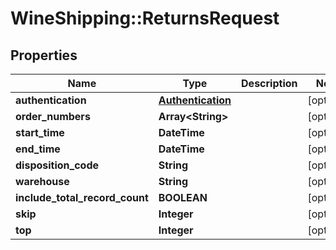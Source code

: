 # WineShipping::ReturnsRequest

## Properties
Name | Type | Description | Notes
------------ | ------------- | ------------- | -------------
**authentication** | [**Authentication**](Authentication.md) |  | [optional] 
**order_numbers** | **Array&lt;String&gt;** |  | [optional] 
**start_time** | **DateTime** |  | [optional] 
**end_time** | **DateTime** |  | [optional] 
**disposition_code** | **String** |  | [optional] 
**warehouse** | **String** |  | [optional] 
**include_total_record_count** | **BOOLEAN** |  | [optional] 
**skip** | **Integer** |  | [optional] 
**top** | **Integer** |  | [optional] 


